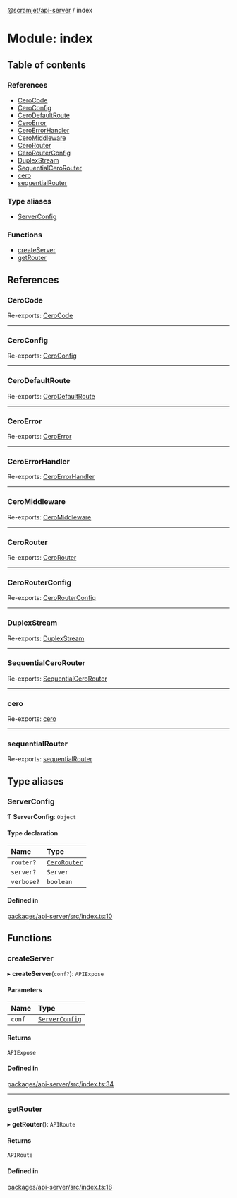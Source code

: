 [@scramjet/api-server](../README.md) / index

# Module: index

## Table of contents

### References

- [CeroCode](index.md#cerocode)
- [CeroConfig](index.md#ceroconfig)
- [CeroDefaultRoute](index.md#cerodefaultroute)
- [CeroError](index.md#ceroerror)
- [CeroErrorHandler](index.md#ceroerrorhandler)
- [CeroMiddleware](index.md#ceromiddleware)
- [CeroRouter](index.md#cerorouter)
- [CeroRouterConfig](index.md#cerorouterconfig)
- [DuplexStream](index.md#duplexstream)
- [SequentialCeroRouter](index.md#sequentialcerorouter)
- [cero](index.md#cero)
- [sequentialRouter](index.md#sequentialrouter)

### Type aliases

- [ServerConfig](index.md#serverconfig)

### Functions

- [createServer](index.md#createserver)
- [getRouter](index.md#getrouter)

## References

### CeroCode

Re-exports: [CeroCode](lib_definitions.md#cerocode)

___

### CeroConfig

Re-exports: [CeroConfig](lib_definitions.md#ceroconfig)

___

### CeroDefaultRoute

Re-exports: [CeroDefaultRoute](lib_definitions.md#cerodefaultroute)

___

### CeroError

Re-exports: [CeroError](../classes/lib_definitions.CeroError.md)

___

### CeroErrorHandler

Re-exports: [CeroErrorHandler](lib_definitions.md#ceroerrorhandler)

___

### CeroMiddleware

Re-exports: [CeroMiddleware](lib_definitions.md#ceromiddleware)

___

### CeroRouter

Re-exports: [CeroRouter](../interfaces/lib_definitions.CeroRouter.md)

___

### CeroRouterConfig

Re-exports: [CeroRouterConfig](lib_definitions.md#cerorouterconfig)

___

### DuplexStream

Re-exports: [DuplexStream](../classes/lib_duplex_stream.DuplexStream.md)

___

### SequentialCeroRouter

Re-exports: [SequentialCeroRouter](../interfaces/lib_definitions.SequentialCeroRouter.md)

___

### cero

Re-exports: [cero](lib_0http.md#cero)

___

### sequentialRouter

Re-exports: [sequentialRouter](lib_0http.md#sequentialrouter)

## Type aliases

### ServerConfig

Ƭ **ServerConfig**: `Object`

#### Type declaration

| Name | Type |
| :------ | :------ |
| `router?` | [`CeroRouter`](../interfaces/lib_definitions.CeroRouter.md) |
| `server?` | `Server` |
| `verbose?` | `boolean` |

#### Defined in

[packages/api-server/src/index.ts:10](https://github.com/scramjet-cloud-platform/scramjet-csi-dev/blob/HEAD/packages/api-server/src/index.ts#L10)

## Functions

### createServer

▸ **createServer**(`conf?`): `APIExpose`

#### Parameters

| Name | Type |
| :------ | :------ |
| `conf` | [`ServerConfig`](index.md#serverconfig) |

#### Returns

`APIExpose`

#### Defined in

[packages/api-server/src/index.ts:34](https://github.com/scramjet-cloud-platform/scramjet-csi-dev/blob/HEAD/packages/api-server/src/index.ts#L34)

___

### getRouter

▸ **getRouter**(): `APIRoute`

#### Returns

`APIRoute`

#### Defined in

[packages/api-server/src/index.ts:18](https://github.com/scramjet-cloud-platform/scramjet-csi-dev/blob/HEAD/packages/api-server/src/index.ts#L18)
